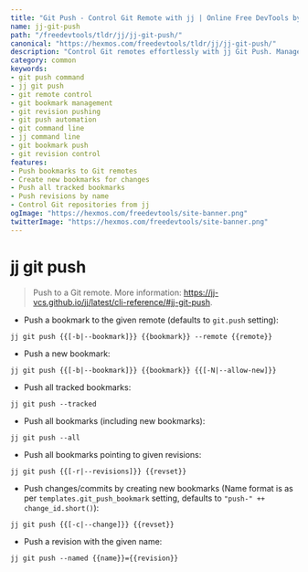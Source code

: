 ```yaml
---
title: "Git Push - Control Git Remote with jj | Online Free DevTools by Hexmos"
name: jj-git-push
path: "/freedevtools/tldr/jj/jj-git-push/"
canonical: "https://hexmos.com/freedevtools/tldr/jj/jj-git-push/"
description: "Control Git remotes effortlessly with jj Git Push. Manage bookmarks and revisions efficiently. Free online tool, no registration required."
category: common
keywords:
- git push command
- jj git push
- git remote control
- git bookmark management
- git revision pushing
- git push automation
- git command line
- jj command line
- git bookmark push
- git revision control
features:
- Push bookmarks to Git remotes
- Create new bookmarks for changes
- Push all tracked bookmarks
- Push revisions by name
- Control Git repositories from jj
ogImage: "https://hexmos.com/freedevtools/site-banner.png"
twitterImage: "https://hexmos.com/freedevtools/site-banner.png"
---
```


# jj git push

> Push to a Git remote.
> More information: <https://jj-vcs.github.io/jj/latest/cli-reference/#jj-git-push>.

- Push a bookmark to the given remote (defaults to `git.push` setting):

`jj git push {{[-b|--bookmark]}} {{bookmark}} --remote {{remote}}`

- Push a new bookmark:

`jj git push {{[-b|--bookmark]}} {{bookmark}} {{[-N|--allow-new]}}`

- Push all tracked bookmarks:

`jj git push --tracked`

- Push all bookmarks (including new bookmarks):

`jj git push --all`

- Push all bookmarks pointing to given revisions:

`jj git push {{[-r|--revisions]}} {{revset}}`

- Push changes/commits by creating new bookmarks (Name format is as per `templates.git_push_bookmark` setting, defaults to `"push-" ++ change_id.short()`):

`jj git push {{[-c|--change]}} {{revset}}`

- Push a revision with the given name:

`jj git push --named {{name}}={{revision}}`
